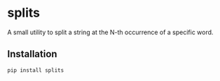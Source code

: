 # splits

A small utility to split a string at the N-th occurrence of a specific word.

## Installation

```bash
pip install splits
